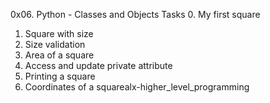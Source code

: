 0x06. Python - Classes and Objects
Tasks
0. My first square
1. Square with size
2. Size validation
3. Area of a square
4. Access and update private attribute
5. Printing a square
6. Coordinates of a squarealx-higher_level_programming
